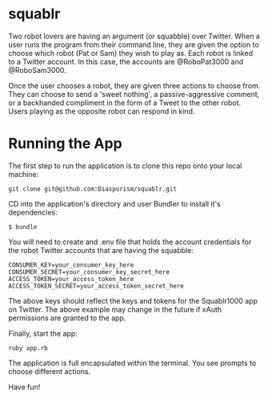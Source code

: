 squablr
=======

Two robot lovers are having an argument (or squabble) over Twitter. When a user runs the program from their command line, they are given the option to choose which robot (Pat or Sam) they wish to play as. Each robot is linked to a Twitter account. In this case, the accounts are @RoboPat3000 and @RoboSam3000.

Once the user chooses a robot, they are given three actions to choose from. They can choose to send a 'sweet nothing', a passive-aggressive comment, or a backhanded compliment in the form of a Tweet to the other robot. Users playing as the opposite robot can respond in kind.

Running the App
=======

The first step to run the application is to clone this repo onto your local machine:
```shell
git clone git@github.com:Diasporism/squablr.git
```

CD into the application's directory and user Bundler to install it's dependencies:

```shell
$ bundle
```

You will need to create and .env file that holds the account credentials for the robot Twitter accounts that are having the squabble:

```shell
CONSUMER_KEY=your_consumer_key_here
CONSUMER_SECRET=your_consumer_key_secret_here
ACCESS_TOKEN=your_access_token_here
ACCESS_TOKEN_SECRET=your_access_token_secret_here
```

The above keys should reflect the keys and tokens for the Squablr1000 app on Twitter. The above example may change in the future if xAuth permissions are granted to the app.

Finally, start the app:

```shell
ruby app.rb
```

The application is full encapsulated within the terminal. You see prompts to choose different actions.

Have fun!
